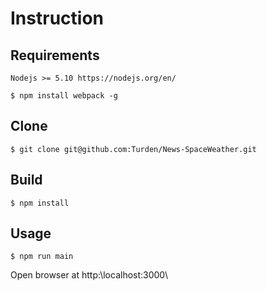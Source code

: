 # Instruction

## Requirements

```
Nodejs >= 5.10 https://nodejs.org/en/
```

```
$ npm install webpack -g
```

## Clone

```
$ git clone git@github.com:Turden/News-SpaceWeather.git
```

## Build

```
$ npm install
```


## Usage

```
$ npm run main
```
Open browser at http:\\localhost:3000\
